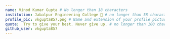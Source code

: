 ```yaml
---
name: Vinod Kumar Gupta # No longer than 18 characters
institution: Jabalpur Engineering College 🚩 # no longer than 58 characters
profile_pic: vkgupta857.png # Name and extension of your profile picture(ex. mona.png)
quote:  Try to give your best. Never give up. # no longer than 100 characters
github_user: vkgupta857
---
```


